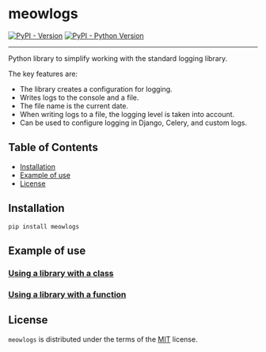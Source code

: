 # meowlogs

[![PyPI - Version](https://img.shields.io/pypi/v/meowlogs.svg)](https://pypi.org/project/meowlogs)
[![PyPI - Python Version](https://img.shields.io/pypi/pyversions/meowlogs.svg)](https://pypi.org/project/meowlogs)

-----
Python library to simplify working with the standard logging library.

The key features are:

- The library creates a configuration for logging. 
- Writes logs to the console and a file. 
- The file name is the current date. 
- When writing logs to a file, the logging level is taken into account. 
- Can be used to configure logging in Django, Celery, and custom logs.

## Table of Contents

- [Installation](#installation)
- [Example of use](#example-of-use)
- [License](#license)

## Installation

```console
pip install meowlogs
```

## Example of use

### [Using a library with a class](https://github.com/PyBackDev/meowlogs/blob/main/ready_made_solutions/meowlogs_class.py)

### [Using a library with a function](https://github.com/PyBackDev/meowlogs/blob/main/ready_made_solutions/meowlogs_func.py)

## License

`meowlogs` is distributed under the terms of the [MIT](https://spdx.org/licenses/MIT.html) license.
